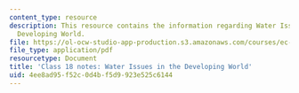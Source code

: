 ```yaml
---
content_type: resource
description: This resource contains the information regarding Water Issues in the
  Developing World.
file: https://ol-ocw-studio-app-production.s3.amazonaws.com/courses/ec-701j-d-lab-i-development-fall-2009/4ee8ad95f52c0d4bf5d9923e525c6144_MITEC_701JF09_lec18_notes.pdf
file_type: application/pdf
resourcetype: Document
title: 'Class 18 notes: Water Issues in the Developing World'
uid: 4ee8ad95-f52c-0d4b-f5d9-923e525c6144
---
```

